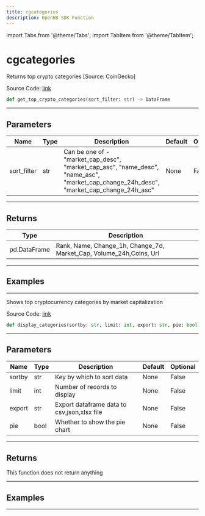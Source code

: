 ```yaml
---
title: cgcategories
description: OpenBB SDK Function
---
```


import Tabs from '@theme/Tabs';
import TabItem from '@theme/TabItem';

# cgcategories

<Tabs>
<TabItem value="model" label="Model" default>

Returns top crypto categories [Source: CoinGecko]

Source Code: [link](https://github.com/OpenBB-finance/OpenBBTerminal/tree/main/openbb_terminal/cryptocurrency/overview/pycoingecko_model.py#L157)

```python
def get_top_crypto_categories(sort_filter: str) -> DataFrame
```
---

## Parameters

| Name | Type | Description | Default | Optional |
| ---- | ---- | ----------- | ------- | -------- |
| sort_filter | str | Can be one of - "market_cap_desc", "market_cap_asc", "name_desc", "name_asc",<br/>"market_cap_change_24h_desc", "market_cap_change_24h_asc" | None | False |

---

## Returns

| Type | Description |
| ---- | ----------- |
| pd.DataFrame | Rank, Name, Change_1h, Change_7d, Market_Cap, Volume_24h,Coins, Url |

---

## Examples

---



</TabItem>
<TabItem value="view" label="View">

Shows top cryptocurrency categories by market capitalization

Source Code: [link](https://github.com/OpenBB-finance/OpenBBTerminal/tree/main/openbb_terminal/cryptocurrency/overview/pycoingecko_view.py#L433)

```python
def display_categories(sortby: str, limit: int, export: str, pie: bool) -> None
```
---

## Parameters

| Name | Type | Description | Default | Optional |
| ---- | ---- | ----------- | ------- | -------- |
| sortby | str | Key by which to sort data | None | False |
| limit | int | Number of records to display | None | False |
| export | str | Export dataframe data to csv,json,xlsx file | None | False |
| pie | bool | Whether to show the pie chart | None | False |

---

## Returns

This function does not return anything

---

## Examples

---



</TabItem>
</Tabs>